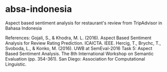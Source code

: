 # absa-indonesia
Aspect based sentiment analysis for restaurant's review from TripAdvisor in Bahasa Indonesia

References:
Gojali, S., & Khodra, M. L. (2016). Aspect Based Sentiment Analysis for Review Rating Prediction. ICAICTA. IEEE.
Hercig, T., Brychc, T., Svoboda, L., & Konko, M. (2016). UWB at SemEval-2016 Task 5: Aspect Based Sentiment Analysis. The 8th International Workshop on Semantic Evaluation (pp. 354-361). San Diego: Association for Computational Linguistic.

